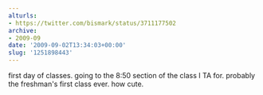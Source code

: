 ```yaml
---
alturls:
- https://twitter.com/bismark/status/3711177502
archive:
- 2009-09
date: '2009-09-02T13:34:03+00:00'
slug: '1251898443'
---
```


first day of classes. going to the 8:50 section of the class I TA for. probably the freshman's first class ever. how cute.

